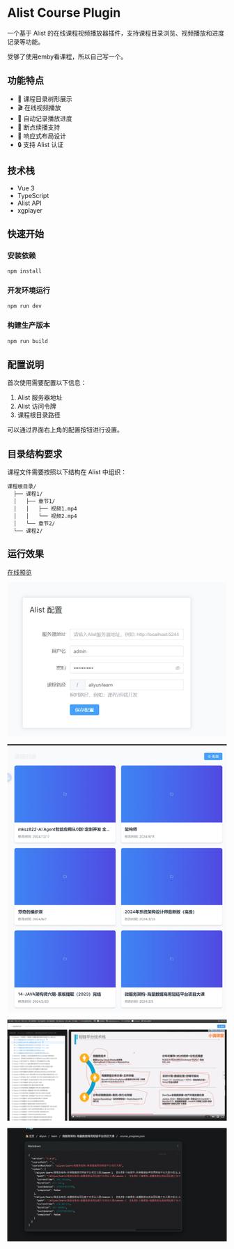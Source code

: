 # Alist Course Plugin

一个基于 Alist 的在线课程视频播放器插件，支持课程目录浏览、视频播放和进度记录等功能。

受够了使用emby看课程，所以自己写一个。
## 功能特点

- 🎯 课程目录树形展示
- 🎬 在线视频播放
- 📝 自动记录播放进度
- 🔄 断点续播支持
- 📱 响应式布局设计
- 🔒 支持 Alist 认证

## 技术栈

- Vue 3
- TypeScript
- Alist API
- xgplayer

## 快速开始

### 安装依赖

```bash
npm install
```

### 开发环境运行

```bash
npm run dev
```

### 构建生产版本

```bash
npm run build
```

## 配置说明

首次使用需要配置以下信息：

1. Alist 服务器地址
2. Alist 访问令牌
3. 课程根目录路径

可以通过界面右上角的配置按钮进行设置。

## 目录结构要求

课程文件需要按照以下结构在 Alist 中组织：

```
课程根目录/
  ├── 课程1/
  │   ├── 章节1/
  │   │   ├── 视频1.mp4
  │   │   └── 视频2.mp4
  │   └── 章节2/
  └── 课程2/
```

## 运行效果


[在线预览](https://www.ztianzeng.com/alist-course-plugin/)


![截图](docs/config.png)

![截图](docs/list.png)

![截图](docs/courser.png)

![截图](docs/fuck.png)


